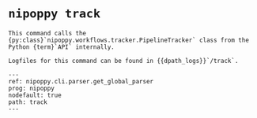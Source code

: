 # `nipoppy track`

```{note}
This command calls the {py:class}`nipoppy.workflows.tracker.PipelineTracker` class from the Python {term}`API` internally.

Logfiles for this command can be found in {{dpath_logs}}`/track`.
```

```{argparse}
---
ref: nipoppy.cli.parser.get_global_parser
prog: nipoppy
nodefault: true
path: track
---
```
